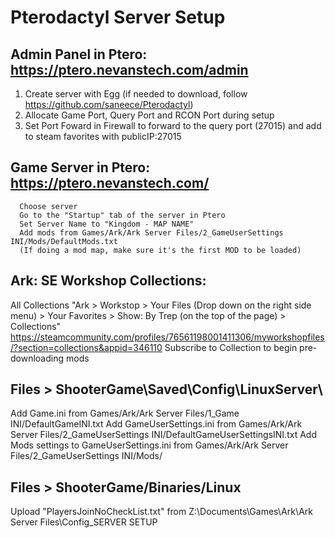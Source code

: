 # Pterodactyl Server Setup

## Admin Panel in Ptero: https://ptero.nevanstech.com/admin

  1. Create server with Egg (if needed to download, follow https://github.com/saneece/Pterodactyl)
  2. Allocate Game Port, Query Port and RCON Port during setup
  3. Set Port Foward in Firewall to forward to the query port (27015) and add to steam favorites with publicIP:27015


## Game Server in Ptero: https://ptero.nevanstech.com/

```
  Choose server
  Go to the "Startup" tab of the server in Ptero
  Set Server Name to "Kingdom - MAP NAME"
  Add mods from Games/Ark/Ark Server Files/2_GameUserSettings INI/Mods/DefaultMods.txt
  (If doing a mod map, make sure it's the first MOD to be loaded)
```

## Ark: SE Workshop Collections:

  All Collections "Ark > Workstop > Your Files (Drop down on the right side menu) > Your Favorites > Show: By Trep (on the top of the page) > Collections"
  https://steamcommunity.com/profiles/76561198001411306/myworkshopfiles/?section=collections&appid=346110
  Subscribe to Collection to begin pre-downloading mods

## Files > ShooterGame\Saved\Config\LinuxServer\

  Add Game.ini from Games/Ark/Ark Server Files/1_Game INI/DefaultGameINI.txt
  Add GameUserSettings.ini from Games/Ark/Ark Server Files/2_GameUserSettings INI/DefaultGameUserSettingsINI.txt
    Add Mods settings to GameUserSettings.ini from Games/Ark/Ark Server Files/2_GameUserSettings INI/Mods/

## Files > ShooterGame/Binaries/Linux

  Upload "PlayersJoinNoCheckList.txt" from Z:\Documents\Games\Ark\Ark Server Files\Config\_SERVER SETUP
